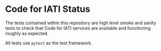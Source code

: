 # Code for IATI Status

The tests contained within this repository are high level smoke and sanity tests to check that Code for IATI services are available and functioning roughly as expected.

All tests use `pytest` as the test framework.
